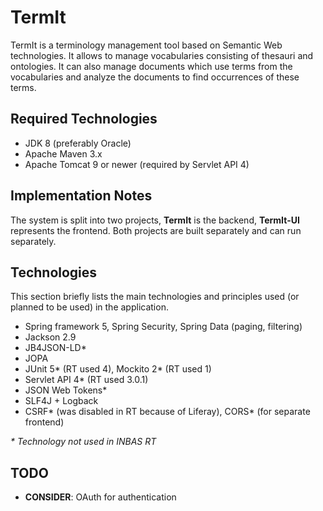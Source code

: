 # TermIt

TermIt is a terminology management tool based on Semantic Web technologies.
It allows to manage vocabularies consisting of thesauri and ontologies. It can also manage documents
which use terms from the vocabularies and analyze the documents to find occurrences of these terms.

## Required Technologies

- JDK 8 (preferably Oracle)
- Apache Maven 3.x
- Apache Tomcat 9 or newer (required by Servlet API 4)

## Implementation Notes

The system is split into two projects, __TermIt__ is the backend, __TermIt-UI__ represents the frontend.
Both projects are built separately and can run separately.


## Technologies

This section briefly lists the main technologies and principles used (or planned to be used) in the application.

- Spring framework 5, Spring Security, Spring Data (paging, filtering)
- Jackson 2.9
- JB4JSON-LD*
- JOPA
- JUnit 5* (RT used 4), Mockito 2* (RT used 1)
- Servlet API 4* (RT used 3.0.1)
- JSON Web Tokens*
- SLF4J + Logback
- CSRF* (was disabled in RT because of Liferay), CORS* (for separate frontend)

_* Technology not used in INBAS RT_

## TODO

- __CONSIDER__: OAuth for authentication
